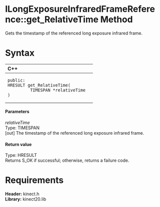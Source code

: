 ILongExposureInfraredFrameReference::get\_RelativeTime Method  
=============================================================  

Gets the timestamp of the referenced long exposure infrared frame. <span id="syntaxSection"></span>

Syntax  
======  

<table>
<colgroup>
<col width="100%" />
</colgroup>
<thead>
<tr class="header">
<th align="left">C++</th>
</tr>
</thead>
<tbody>
<tr class="odd">
<td align="left"><pre><code>public:  
HRESULT get_RelativeTime(  
         TIMESPAN *relativeTime  
)</code></pre></td>
</tr>
</tbody>
</table>

<span id="ID4EG"></span>
#### Parameters  

*relativeTime*    
Type: TIMESPAN  
[out] The timestamp of the referenced long exposure infrared frame.  

<span id="ID4EP"></span>
#### Return value  

Type: HRESULT  
Returns S\_OK if successful; otherwise, returns a failure code.  

<span id="requirements"></span>

Requirements  
============  

**Header:** kinect.h  
**Library:** kinect20.lib  



<!--Please do not edit the data in the comment block below.-->
<!--
TOCTitle : get_RelativeTime Method
RLTitle : ILongExposureInfraredFrameReference::get_RelativeTime Method
KeywordK : get_RelativeTime method
KeywordK : ILongExposureInfraredFrameReference::get_RelativeTime method
KeywordF : ILongExposureInfraredFrameReference::get_RelativeTime
KeywordF : get_RelativeTime
KeywordF : Microsoft.Kinect.kinect.ILongExposureInfraredFrameReference.get_RelativeTime(TIMESPAN@)
KeywordA : M:Microsoft.Kinect.kinect.ILongExposureInfraredFrameReference.get_RelativeTime(TIMESPAN@)
AssetID : M:Microsoft.Kinect.kinect.ILongExposureInfraredFrameReference.get_RelativeTime(TIMESPAN@)
Locale : en-us
CommunityContent : 1
APIType : Managed
APILocation : 
APIName : Microsoft.Kinect.kinect.ILongExposureInfraredFrameReference::get_RelativeTime
TargetOS : Windows
TopicType : kbSyntax
DevLang : C++
DocSet : K4Wv2
ProjType : K4Wv2Proj
Technology : Kinect for Windows
Product : Kinect for Windows SDK v2
productversion : 20
-->
